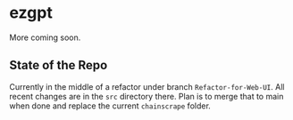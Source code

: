 # ezgpt

More coming soon. 


## State of the Repo

Currently in the middle of a refactor under branch `Refactor-for-Web-UI`. All recent changes are in the `src` directory there. Plan is to merge that to main when done and replace the current `chainscrape` folder. 
